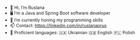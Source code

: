 - 👋 Hi, I’m Ruslana
- 🖥️ I’m a Java and Spring Boot software developer 
- 🌱 I’m currently honing my programming skills
- 📫 Contact: https://linkedin.com/in/ruslanaprus
- 📖 Proficient languages: 🇺🇦 Ukrainian 🇬🇧 English 🇵🇱 Polish
